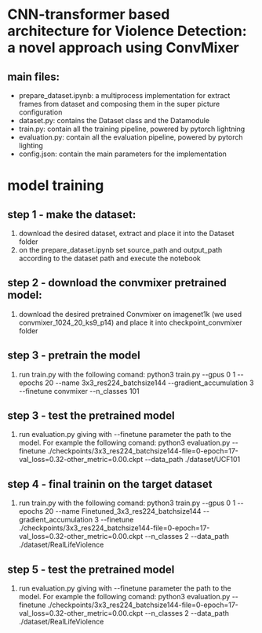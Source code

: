 # CNN-transformer based architecture for Violence Detection: a novel approach using ConvMixer

## main files:
* prepare_dataset.ipynb: a multiprocess implementation for extract frames from dataset and composing them in the super picture configuration 
* dataset.py: contains the Dataset class and the Datamodule
* train.py: contain all the training pipeline, powered by pytorch lightning
* evaluation.py: contain all the evaluation pipeline, powered by pytorch lighting
* config.json: contain the main parameters for the implementation

# model training

## step 1 - make the dataset:
1. download the desired dataset, extract and place it into the Dataset folder
2. on the prepare_dataset.ipynb set source_path and output_path according to the dataset path and execute the notebook

## step 2 - download the convmixer pretrained model:
1. download the desired pretrained Convmixer on imagenet1k (we used convmixer_1024_20_ks9_p14) and place it into checkpoint_convmixer folder

## step 3 - pretrain the model
1. run train.py with the following comand: python3 train.py --gpus 0 1 --epochs 20 --name 3x3_res224_batchsize144 --gradient_accumulation 3 --finetune convmixer --n_classes 101

## step 3 - test the pretrained model
1. run evaluation.py giving with --finetune parameter the path to the model. 
For example the following comand: python3 evaluation.py --finetune ./checkpoints/3x3_res224_batchsize144-file=0-epoch=17-val_loss=0.32-other_metric=0.00.ckpt  --data_path ./dataset/UCF101
 
## step 4 - final trainin on the target dataset
1. run train.py with the following comand: python3 train.py --gpus 0 1 --epochs 20 --name Finetuned_3x3_res224_batchsize144 --gradient_accumulation 3 --finetune ./checkpoints/3x3_res224_batchsize144-file=0-epoch=17-val_loss=0.32-other_metric=0.00.ckpt --n_classes 2 --data_path ./dataset/RealLifeViolence

## step 5 - test the pretrained model
1. run evaluation.py giving with --finetune parameter the path to the model. 
For example the following comand: python3 evaluation.py --finetune ./checkpoints/3x3_res224_batchsize144-file=0-epoch=17-val_loss=0.32-other_metric=0.00.ckpt --n_classes 2 --data_path ./dataset/RealLifeViolence
